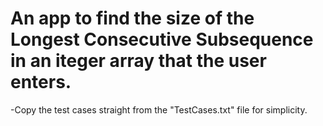 # An app to find the size of the Longest Consecutive Subsequence in an iteger array that the user enters.

 -Copy the test cases straight from the "TestCases.txt" file for simplicity.

